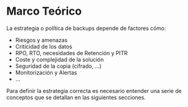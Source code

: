 # Marco Teórico

La estrategia o política de backups depende de factores cómo:

-   Riesgos y amenazas
-   Criticidad de los datos
-   RPO, RTO, necesidades de Retención y PITR
-   Coste y complejidad de la solución
-   Seguridad de la copia (cifrado, ...)
-   Monitorización y Alertas
-   ...

Para definir la estrategia correcta es necesario entender una serie de conceptos que se detallan en las siguientes secciones.
